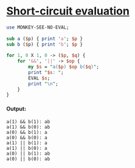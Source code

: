 [1]: http://rosettacode.org/wiki/Short-circuit_evaluation

# [Short-circuit evaluation][1]

```perl
use MONKEY-SEE-NO-EVAL;
 
sub a ($p) { print 'a'; $p }
sub b ($p) { print 'b'; $p }
 
for 1, 0 X 1, 0 -> ($p, $q) {
    for '&&', '||' -> $op {
        my $s = "a($p) $op b($q)";
        print "$s: ";
        EVAL $s;
        print "\n";
    }
}
```

#### Output:
```
a(1) && b(1): ab
a(1) && b(0): ab
a(0) && b(1): a
a(0) && b(0): a
a(1) || b(1): a
a(1) || b(0): a
a(0) || b(1): ab
a(0) || b(0): ab
```